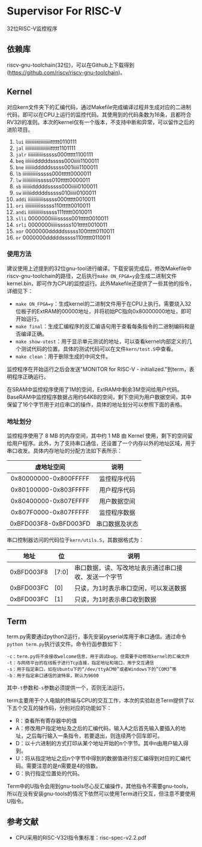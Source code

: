 # Supervisor For RISC-V

32位RISC-V监控程序

## 依赖库

riscv-gnu-toolchain(32位)，可以在Github上下载得到(https://github.com/riscv/riscv-gnu-toolchain)。

## Kernel

对应kern文件夹下的汇编代码，通过Makefile完成编译过程并生成对应的二进制代码，即可以在CPU上运行的监控代码。其使用到的代码条数为16条，且都符合RV32I的准则。本次的kernel仅有一个版本，不支持中断和异常，可以留作之后的进阶项目。

1. `lui`  iiiiiiiiiiiiiiiiiiiittttt0110111
2. `jal`  iiiiiiiiiiiiiiiiiiiittttt1101111
3. `jalr` iiiiiiiiiiiisssss000ttttt1100111
4. `beq`  iiiiiiidddddsssss000iiiii1100011
5. `bne`  iiiiiiidddddsssss001iiiii1100011
6. `lb`   iiiiiiiiiiiisssss000ttttt0000011
7. `lw`   iiiiiiiiiiiisssss010ttttt0000011
8. `sb`   iiiiiiidddddsssss000iiiii0100011
9. `sw`   iiiiiiidddddsssss010iiiii0100011
10. `addi` iiiiiiiiiiiisssss000ttttt0010011
11. `ori`  iiiiiiiiiiiisssss110ttttt0010011
12. `andi` iiiiiiiiiiiisssss111ttttt0010011
13. `slli` 0000000iiiiisssss001ttttt0010011
14. `srli` 0000000iiiiisssss101ttttt0010011
15. `xor`  0000000dddddsssss100ttttt0110011
16. `or`   0000000dddddsssss110ttttt0110011

### 使用方法

建议使用上述提到的32位gnu-tool进行编译。下载安装完成后，修改Makefile中riscv-gnu-toolchain的路径，之后执行`make ON_FPGA=y`会生成二进制文件kernel.bin，即可作为CPU的监控运行。此外Makefile还提供了一些其他的指令，详细见下：

+ `make ON_FPGA=y`：生成kernel的二进制文件用于在CPU上执行。需要烧入32位板子的ExtRAM的00000地址，并将初始PC指向0x80000000地址，即可开始运行。
+ `make final`：生成汇编程序的反汇编语句用于查看每条指令的二进制编码和是否编译正确。
+ `make show-utest`：用于显示单元测试的地址，可以查看kernel内部定义的几个测试代码的位置。具体的测试代码可以在文件`kern/test.S`中查看。
+ `make clean`：用于删除生成的中间文件。

监控程序在开始运行之后会发送"MONITOR for RISC-V - initialized."到term，表明程序正确运行。

在SRAM中监控程序使用了1M的空间，ExtRAM中剩余3M空间给用户代码。BaseRAM中监控程序数据占用约64KB的空间，剩下空间为用户数据空间，其中保留了16个字节用于对应串口的操作，具体的地址划分可以参照下面的表格。

### 地址划分

监控程序使用了 8 MB 的内存空间，其中约 1 MB 由 Kernel 使用，剩下的空间留给用户程序。此外，为了支持串口通信，还设置了一个内存以外的地址区域，用于串口收发。具体内存地址的分配方法如下表所示：

| 虚地址空间             | 说明       |
|:--------------------:|:---------:|
|0x80000000-0x800FFFFF |监控程序代码 |
|0x80100000-0x803FFFFF |用户程序代码 |
|0x80400000-0x807EFFFF |用户数据空间 |
|0x807F0000-0x807FFFFF |监控程序数据 |
|0xBFD003F8-0xBFD003FD |串口数据及状态|
串口控制器访问的代码位于`kern/utils.S`，其数据格式为：

| 地址       | 位    | 说明                                                 |
| ---------- | ----- | ---------------------------------------------------- |
| 0xBFD003F8 | [7:0] | 串口数据，读、写改地址表示通过串口接收、发送一个字节 |
| 0xBFD003FC | [0]   | 只读，为1时表示串口空闲，可以发送数据              |
| 0xBFD003FC | [1]   | 只读，为1时表示串口收到数据                      |

## Term

term.py需要通过python2运行，事先安装pyserial库用于串口通信。通过命令`python term.py`执行该文件。命令行函参数如下：

```
-c：term.py将不会接收welcome信息，用于调试bug，但需要手动修改kernel的汇编文件
-t：与网络平台的在线板子进行Tcp连接，指定地址和端口，用于交互通信
-s：用于指定串口，如在Ubuntu下的“/dev/ttyACM0”或者Windows下的”COM3”等
-b：用于指定串口通信的波特率，默认为9600
```

其中`-t`参数和`-s`参数必须提供一个，否则无法运行。

term主要用于个人电脑的终端与CPU的交互工作，本次的实验赵总Term提供了以下五个交互的操作码，分别对应的功能如下：

+ R：查看所有寄存器中的值
+ A：修改用户指定地址及之后的汇编代码，输入A之后首先输入要插入的地址，之后每行输入一条指令，若要退出，则连续两个回车即可。
+ D：以十六进制的方式打印从某个地址开始的n个字节。其中n由用户输入得到。
+ U：将从指定地址之后n个字节中得到的数据值进行反汇编得到对应的汇编代码。需要注意的是n需要是4的倍数。
+ G：执行指定位置处的代码。

Term中的U指令会用到gnu-tools尽心反汇编操作，其他指令不需要gnu-tools，所以在没有安装gnu-tools的情况下依然可以使用Term进行交互，但注意不要使用U指令。

## 参考文献

+ CPU采用的RISC-V32I指令集标准：risc-spec-v2.2.pdf

